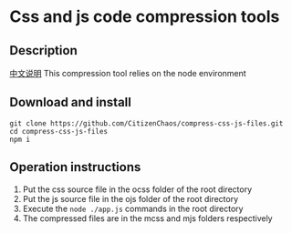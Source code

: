 # Css and js code compression tools

## Description

[中文说明](./READEME_CN.md)
This compression tool relies on the node environment

## Download and install

```
git clone https://github.com/CitizenChaos/compress-css-js-files.git
cd compress-css-js-files
npm i
```

## Operation instructions

1. Put the css source file in the ocss folder of the root directory
2. Put the js source file in the ojs folder of the root directory
3. Execute the `node ./app.js` commands in the root directory
4. The compressed files are in the mcss and mjs folders respectively
